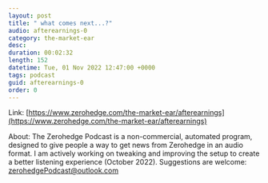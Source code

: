 ```yaml
---
layout: post
title: " what comes next...?"
audio: afterearnings-0
category: the-market-ear
desc: 
duration: 00:02:32
length: 152
datetime: Tue, 01 Nov 2022 12:47:00 +0000
tags: podcast
guid: afterearnings-0
order: 0
---
```



Link: [https://www.zerohedge.com/the-market-ear/afterearnings](https://www.zerohedge.com/the-market-ear/afterearnings)

About: The Zerohedge Podcast is a non-commercial, automated program, designed to give people a way to get news from Zerohedge in an audio format.  I am actively working on tweaking and improving the setup to create a better listening experience (October 2022).  Suggestions are welcome: [zerohedgePodcast@outlook.com](mailto:zerohedgePodcast@outlook.com)